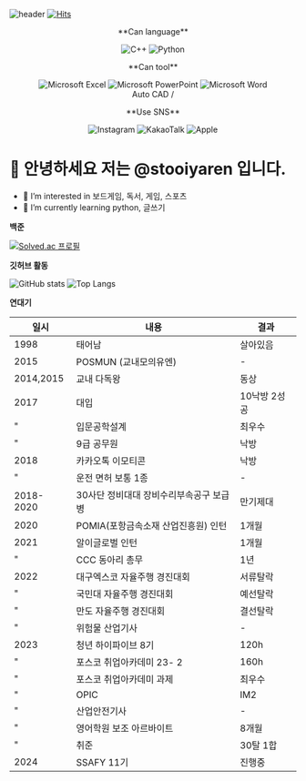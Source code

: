 ![header](https://capsule-render.vercel.app/api?type=wave&color=auto&text=SHALOM)
[![Hits](https://hits.seeyoufarm.com/api/count/incr/badge.svg?tab=overview&from=2024-01-01&to=2024-01-11&url=https%3A%2F%2Fgithub.com%2Fstooiyaren&count_bg=%23000000&title_bg=%2388AFF7&icon=opsgenie.svg&icon_color=%2361E7DB&title=welcome&edge_flat=true)](https://hits.seeyoufarm.com)

<div align=center>
  **Can language**
  
  ![C++](https://img.shields.io/badge/c++-%2300599C.svg?style=for-the-badge&logo=c%2B%2B&logoColor=white)
  ![Python](https://img.shields.io/badge/python-3670A0?style=for-the-badge&logo=python&logoColor=ffdd54)
</div>


<div align=center>
  **Can tool**
  
  ![Microsoft Excel](https://img.shields.io/badge/Microsoft_Excel-217346?style=for-the-badge&logo=microsoft-excel&logoColor=white)
  ![Microsoft PowerPoint](https://img.shields.io/badge/Microsoft_PowerPoint-B7472A?style=for-the-badge&logo=microsoft-powerpoint&logoColor=white)
  ![Microsoft Word](https://img.shields.io/badge/Microsoft_Word-2B579A?style=for-the-badge&logo=microsoft-word&logoColor=white)  
  Auto CAD / 
</div>

<div align=center>
  **Use SNS**
  
  ![Instagram](https://img.shields.io/badge/Instagram-%23E4405F.svg?style=for-the-badge&logo=Instagram&logoColor=white)
  ![KakaoTalk](https://img.shields.io/badge/kakaotalk-ffcd00.svg?style=for-the-badge&logo=kakaotalk&logoColor=000000)
  ![Apple](https://img.shields.io/badge/Apple-%23000000.svg?style=for-the-badge&logo=apple&logoColor=white)
  
</div>

# 👋 안녕하세요 저는 @stooiyaren 입니다.
- 👀 I’m interested in 보드게임, 독서, 게임, 스포츠
- 🌱 I’m currently learning python, 글쓰기

<div align=left>
 
  **백준** 

[![Solved.ac
프로필](http://mazassumnida.wtf/api/generate_badge?boj=jk05117)](https://solved.ac/{handle})
</div>


<div align=left>

  **깃허브 활동**
  
![GitHub stats](https://github-readme-stats.vercel.app/api?username=stooiyaren&show_icons=true&theme=radical)
![Top Langs](https://github-readme-stats.vercel.app/api/top-langs/?username=stooiyaren)
</div>




<div align=left>
  

  **연대기**
  
  일시 | 내용 | 결과
  -- | -- | --
  1998 | 태어남 | 살아있음
  2015 | POSMUN (교내모의유엔) | -
  2014,2015| 교내 다독왕 | 동상
  2017 | 대입 | 10낙방 2성공
  " | 입문공학설계 | 최우수
  " | 9급 공무원 | 낙방
  2018 | 카카오톡 이모티콘 | 낙방
  " | 운전 면허 보통 1종 | -
  2018-2020 | 30사단 정비대대 장비수리부속공구 보급병 | 만기제대
  2020 | POMIA(포항금속소재 산업진흥원) 인턴 | 1개월
  2021 | 알이글로벌 인턴 | 1개월
  " | CCC 동아리 총무 | 1년
  2022 | 대구엑스코 자율주행 경진대회 | 서류탈락
  " | 국민대 자율주행 경진대회 | 예선탈락
  " | 만도 자율주행 경진대회 | 결선탈락
  " | 위험물 산업기사 | -
  2023 | 청년 하이파이브 8기 | 120h
  " | 포스코 취업아카데미 23- 2 | 160h
  " | 포스코 취업아카데미 과제 | 최우수
  " | OPIC | IM2
  " | 산업안전기사 | -
  " | 영어학원 보조 아르바이트 | 8개월
  " | 취준 | 30탈 1합
  2024 | SSAFY 11기 | 진행중


  
</div>

<!---
stooiyaren/stooiyaren is a ✨ special ✨ repository because its `README.md` (this file) appears on your GitHub profile.
You can click the Preview link to take a look at your changes.
--->

